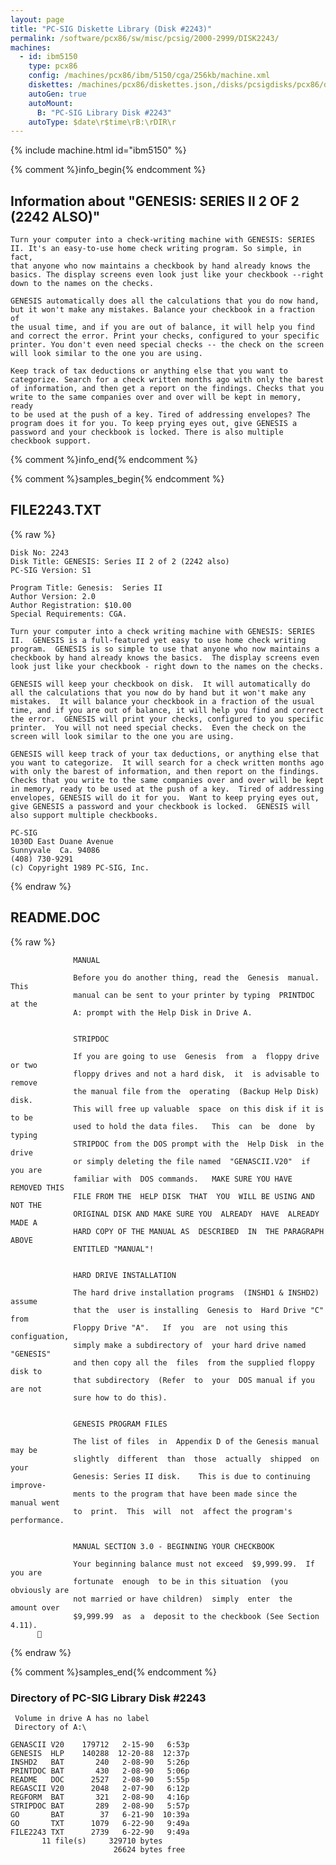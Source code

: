 ```yaml
---
layout: page
title: "PC-SIG Diskette Library (Disk #2243)"
permalink: /software/pcx86/sw/misc/pcsig/2000-2999/DISK2243/
machines:
  - id: ibm5150
    type: pcx86
    config: /machines/pcx86/ibm/5150/cga/256kb/machine.xml
    diskettes: /machines/pcx86/diskettes.json,/disks/pcsigdisks/pcx86/diskettes.json
    autoGen: true
    autoMount:
      B: "PC-SIG Library Disk #2243"
    autoType: $date\r$time\rB:\rDIR\r
---
```


{% include machine.html id="ibm5150" %}

{% comment %}info_begin{% endcomment %}

## Information about "GENESIS: SERIES II 2 OF 2 (2242 ALSO)"

    Turn your computer into a check-writing machine with GENESIS: SERIES
    II. It's an easy-to-use home check writing program. So simple, in fact,
    that anyone who now maintains a checkbook by hand already knows the
    basics. The display screens even look just like your checkbook --right
    down to the names on the checks.
    
    GENESIS automatically does all the calculations that you do now hand,
    but it won't make any mistakes. Balance your checkbook in a fraction of
    the usual time, and if you are out of balance, it will help you find
    and correct the error. Print your checks, configured to your specific
    printer. You don't even need special checks -- the check on the screen
    will look similar to the one you are using.
    
    Keep track of tax deductions or anything else that you want to
    categorize. Search for a check written months ago with only the barest
    of information, and then get a report on the findings. Checks that you
    write to the same companies over and over will be kept in memory, ready
    to be used at the push of a key. Tired of addressing envelopes? The
    program does it for you. To keep prying eyes out, give GENESIS a
    password and your checkbook is locked. There is also multiple
    checkbook support.
{% comment %}info_end{% endcomment %}

{% comment %}samples_begin{% endcomment %}

## FILE2243.TXT

{% raw %}
```
Disk No: 2243                                                           
Disk Title: GENESIS: Series II 2 of 2 (2242 also)                       
PC-SIG Version: S1                                                      
                                                                        
Program Title: Genesis:  Series II                                      
Author Version: 2.0                                                     
Author Registration: $10.00                                             
Special Requirements: CGA.                                              
                                                                        
Turn your computer into a check writing machine with GENESIS: SERIES    
II.  GENESIS is a full-featured yet easy to use home check writing      
program.  GENESIS is so simple to use that anyone who now maintains a   
checkbook by hand already knows the basics.  The display screens even   
look just like your checkbook - right down to the names on the checks.  
                                                                        
GENESIS will keep your checkbook on disk.  It will automatically do     
all the calculations that you now do by hand but it won't make any      
mistakes.  It will balance your checkbook in a fraction of the usual    
time, and if you are out of balance, it will help you find and correct  
the error.  GENESIS will print your checks, configured to you specific  
printer.  You will not need special checks.  Even the check on the      
screen will look similar to the one you are using.                      
                                                                        
GENESIS will keep track of your tax deductions, or anything else that   
you want to categorize.  It will search for a check written months ago  
with only the barest of information, and then report on the findings.   
Checks that you write to the same companies over and over will be kept  
in memory, ready to be used at the push of a key.  Tired of addressing  
envelopes, GENESIS will do it for you.  Want to keep prying eyes out,   
give GENESIS a password and your checkbook is locked.  GENESIS will     
also support multiple checkbooks.                                       
                                                                        
PC-SIG                                                                  
1030D East Duane Avenue                                                 
Sunnyvale  Ca. 94086                                                    
(408) 730-9291                                                          
(c) Copyright 1989 PC-SIG, Inc.                                         
```
{% endraw %}

## README.DOC

{% raw %}
```
              MANUAL

              Before you do another thing, read the  Genesis  manual.   This
              manual can be sent to your printer by typing  PRINTDOC  at the
              A: prompt with the Help Disk in Drive A.


              STRIPDOC

              If you are going to use  Genesis  from  a  floppy drive or two
              floppy drives and not a hard disk,  it  is advisable to remove
              the manual file from the  operating  (Backup Help Disk)  disk.
              This will free up valuable  space  on this disk if it is to be
              used to hold the data files.   This  can  be  done  by  typing
              STRIPDOC from the DOS prompt with the  Help Disk  in the drive
              or simply deleting the file named  "GENASCII.V20"  if  you are
              familiar with  DOS commands.   MAKE SURE YOU HAVE REMOVED THIS
              FILE FROM THE  HELP DISK  THAT  YOU  WILL BE USING AND NOT THE
              ORIGINAL DISK AND MAKE SURE YOU  ALREADY  HAVE  ALREADY MADE A
              HARD COPY OF THE MANUAL AS  DESCRIBED  IN  THE PARAGRAPH ABOVE
              ENTITLED "MANUAL"!


              HARD DRIVE INSTALLATION

              The hard drive installation programs  (INSHD1 & INSHD2) assume
              that the  user is installing  Genesis to  Hard Drive "C"  from
              Floppy Drive "A".   If  you  are  not using this configuation,
              simply make a subdirectory of  your hard drive named "GENESIS"
              and then copy all the  files  from the supplied floppy disk to
              that subdirectory  (Refer  to  your  DOS manual if you are not
              sure how to do this).


              GENESIS PROGRAM FILES

              The list of files  in  Appendix D of the Genesis manual may be
              slightly  different  than  those  actually  shipped  on   your
              Genesis: Series II disk.    This is due to continuing improve-
              ments to the program that have been made since the manual went
              to  print.  This  will  not  affect the program's performance.


              MANUAL SECTION 3.0 - BEGINNING YOUR CHECKBOOK

              Your beginning balance must not exceed  $9,999.99.  If you are
              fortunate  enough  to be in this situation  (you obviously are
              not married or have children)  simply  enter  the  amount over
              $9,999.99  as  a  deposit to the checkbook (See Section 4.11).
      
```
{% endraw %}

{% comment %}samples_end{% endcomment %}

### Directory of PC-SIG Library Disk #2243

     Volume in drive A has no label
     Directory of A:\

    GENASCII V20    179712   2-15-90   6:53p
    GENESIS  HLP    140288  12-20-88  12:37p
    INSHD2   BAT       240   2-08-90   5:26p
    PRINTDOC BAT       430   2-08-90   5:06p
    README   DOC      2527   2-08-90   5:55p
    REGASCII V20      2048   2-07-90   6:12p
    REGFORM  BAT       321   2-08-90   4:16p
    STRIPDOC BAT       289   2-08-90   5:57p
    GO       BAT        37   6-21-90  10:39a
    GO       TXT      1079   6-22-90   9:49a
    FILE2243 TXT      2739   6-22-90   9:49a
           11 file(s)     329710 bytes
                           26624 bytes free
